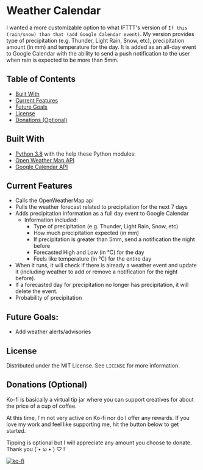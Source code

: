 # Weather Calendar
I wanted a more customizable option to what IFTTT's version of `If this (rain/snow) than that (add Google Calendar event)`. My version provides type of precipitation (e.g. Thunder, Light Rain, Snow, etc), precipitation amount (in mm) and temperature for the day. It is added as an all-day event to Google Calendar with the ability to send a push notification to the user when rain is expected to be more than 5mm.

## Table of Contents
- [Built With](#Built-With)
- [Current Features](#Current-Features)
- [Future Goals](#Future-Goals)
- [License](#License)
- [Donations (Optional)](#Donations-(Optional))

## Built With
- [Python 3.8](python.org) with the help these Python modules:
- [Open Weather Map API](openweathermap.org/)
- [Google Calendar API](developers.google.com/calendar)

## Current Features
- Calls the OpenWeatherMap api
- Pulls the weather forecast related to precipitation for the next 7 days
- Adds precipitation information as a full day event to Google Calendar
    - Information included:
        - Type of precipitation (e.g. Thunder, Light Rain, Snow, etc)
        - How much precipitation expected (in mm)
        - If precipitation is greater than 5mm, send a notification the night before
        - Forecasted High and Low (in °C) for the day
        - Feels like temperature (in °C) for the entire day
- When it runs, it will check if there is already a weather event and update it (including weather to add or remove a notification for the night before).
- If a forecasted day for precipitation no longer has precipitation, it will delete the event.
- Probability of precipitation

## Future Goals:
- Add weather alerts/advisories

## License
Distributed under the MIT License. See `LICENSE` for more information.

## Donations (Optional)
Ko-fi is basically a virtual tip jar where you can support creatives for about the price of a cup of coffee.

At this time, I'm not very active on Ko-fi nor do I offer any rewards. If you love my work and feel like supporting me, hit the button below to get started.

Tipping is optional but I will appreciate any amount you choose to donate. Thank you (´• ω •`) ♡ !

[![ko-fi](https://www.ko-fi.com/img/githubbutton_sm.svg)](https://ko-fi.com/I2I77G74)
